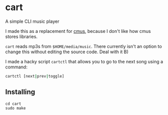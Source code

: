 # cart

A simple CLI music player

I made this as a replacement for [cmus](https://github.com/cmus/cmus), because I don't like how cmus stores libraries.

`cart` reads mp3s from `$HOME/media/music`. There currently isn't an option to change this without editing the source code. Deal with it B)

I made a hacky script `cartctl` that allows you to go to the next song using a command:

```bash
cartctl [next|prev|toggle]
```
## Installing

```
cd cart
sudo make
```
